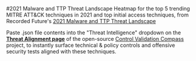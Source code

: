 #2021 Malware and TTP Threat Landscape
Heatmap for the top 5 trending MITRE ATT&CK techniques in 2021 and top initial access techniques, from Recorded Future's [2021 Malware and TTP Threat Landscape](https://go.recordedfuture.com/hubfs/reports/cta-2022-0315.pdf)

Paste .json file contents into the "Threat Intelligence" dropdown on the **[Threat Alignment page](https://controlcompass.github.io/risk)** of the open-source [Control Validation Compass](https://controlcompass.github.io/) project, to instantly surface technical & policy controls and offensive security tests aligned with these techniques.
